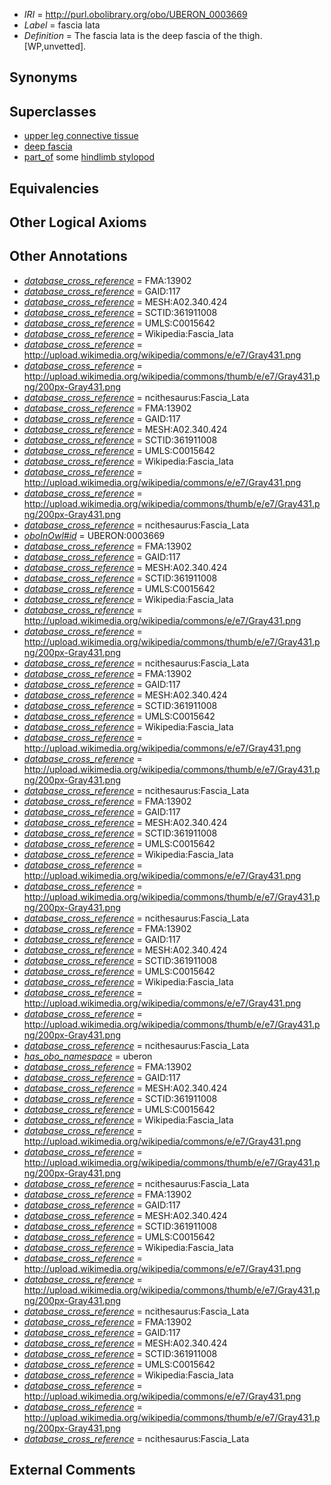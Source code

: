  * *IRI* = http://purl.obolibrary.org/obo/UBERON_0003669
 * *Label* = fascia lata
 * *Definition* = The fascia lata is the deep fascia of the thigh. [WP,unvetted].

## Synonyms


## Superclasses

 * [upper leg connective tissue](../../UBERON/66/UBERON_0004266.md)
 * [deep fascia](../../UBERON/36/UBERON_0011236.md)
 * [part_of](../../BFO/50/BFO_0000050.md) some [hindlimb stylopod](../../UBERON/76/UBERON_0000376.md)

## Equivalencies


## Other Logical Axioms


## Other Annotations

 * *[database_cross_reference](../../ef/oboInOwl#hasDbXref.md)* = FMA:13902
 * *[database_cross_reference](../../ef/oboInOwl#hasDbXref.md)* = GAID:117
 * *[database_cross_reference](../../ef/oboInOwl#hasDbXref.md)* = MESH:A02.340.424
 * *[database_cross_reference](../../ef/oboInOwl#hasDbXref.md)* = SCTID:361911008
 * *[database_cross_reference](../../ef/oboInOwl#hasDbXref.md)* = UMLS:C0015642
 * *[database_cross_reference](../../ef/oboInOwl#hasDbXref.md)* = Wikipedia:Fascia_lata
 * *[database_cross_reference](../../ef/oboInOwl#hasDbXref.md)* = http://upload.wikimedia.org/wikipedia/commons/e/e7/Gray431.png
 * *[database_cross_reference](../../ef/oboInOwl#hasDbXref.md)* = http://upload.wikimedia.org/wikipedia/commons/thumb/e/e7/Gray431.png/200px-Gray431.png
 * *[database_cross_reference](../../ef/oboInOwl#hasDbXref.md)* = ncithesaurus:Fascia_Lata
 * *[database_cross_reference](../../ef/oboInOwl#hasDbXref.md)* = FMA:13902
 * *[database_cross_reference](../../ef/oboInOwl#hasDbXref.md)* = GAID:117
 * *[database_cross_reference](../../ef/oboInOwl#hasDbXref.md)* = MESH:A02.340.424
 * *[database_cross_reference](../../ef/oboInOwl#hasDbXref.md)* = SCTID:361911008
 * *[database_cross_reference](../../ef/oboInOwl#hasDbXref.md)* = UMLS:C0015642
 * *[database_cross_reference](../../ef/oboInOwl#hasDbXref.md)* = Wikipedia:Fascia_lata
 * *[database_cross_reference](../../ef/oboInOwl#hasDbXref.md)* = http://upload.wikimedia.org/wikipedia/commons/e/e7/Gray431.png
 * *[database_cross_reference](../../ef/oboInOwl#hasDbXref.md)* = http://upload.wikimedia.org/wikipedia/commons/thumb/e/e7/Gray431.png/200px-Gray431.png
 * *[database_cross_reference](../../ef/oboInOwl#hasDbXref.md)* = ncithesaurus:Fascia_Lata
 * *[oboInOwl#id](../../id/oboInOwl#id.md)* = UBERON:0003669
 * *[database_cross_reference](../../ef/oboInOwl#hasDbXref.md)* = FMA:13902
 * *[database_cross_reference](../../ef/oboInOwl#hasDbXref.md)* = GAID:117
 * *[database_cross_reference](../../ef/oboInOwl#hasDbXref.md)* = MESH:A02.340.424
 * *[database_cross_reference](../../ef/oboInOwl#hasDbXref.md)* = SCTID:361911008
 * *[database_cross_reference](../../ef/oboInOwl#hasDbXref.md)* = UMLS:C0015642
 * *[database_cross_reference](../../ef/oboInOwl#hasDbXref.md)* = Wikipedia:Fascia_lata
 * *[database_cross_reference](../../ef/oboInOwl#hasDbXref.md)* = http://upload.wikimedia.org/wikipedia/commons/e/e7/Gray431.png
 * *[database_cross_reference](../../ef/oboInOwl#hasDbXref.md)* = http://upload.wikimedia.org/wikipedia/commons/thumb/e/e7/Gray431.png/200px-Gray431.png
 * *[database_cross_reference](../../ef/oboInOwl#hasDbXref.md)* = ncithesaurus:Fascia_Lata
 * *[database_cross_reference](../../ef/oboInOwl#hasDbXref.md)* = FMA:13902
 * *[database_cross_reference](../../ef/oboInOwl#hasDbXref.md)* = GAID:117
 * *[database_cross_reference](../../ef/oboInOwl#hasDbXref.md)* = MESH:A02.340.424
 * *[database_cross_reference](../../ef/oboInOwl#hasDbXref.md)* = SCTID:361911008
 * *[database_cross_reference](../../ef/oboInOwl#hasDbXref.md)* = UMLS:C0015642
 * *[database_cross_reference](../../ef/oboInOwl#hasDbXref.md)* = Wikipedia:Fascia_lata
 * *[database_cross_reference](../../ef/oboInOwl#hasDbXref.md)* = http://upload.wikimedia.org/wikipedia/commons/e/e7/Gray431.png
 * *[database_cross_reference](../../ef/oboInOwl#hasDbXref.md)* = http://upload.wikimedia.org/wikipedia/commons/thumb/e/e7/Gray431.png/200px-Gray431.png
 * *[database_cross_reference](../../ef/oboInOwl#hasDbXref.md)* = ncithesaurus:Fascia_Lata
 * *[database_cross_reference](../../ef/oboInOwl#hasDbXref.md)* = FMA:13902
 * *[database_cross_reference](../../ef/oboInOwl#hasDbXref.md)* = GAID:117
 * *[database_cross_reference](../../ef/oboInOwl#hasDbXref.md)* = MESH:A02.340.424
 * *[database_cross_reference](../../ef/oboInOwl#hasDbXref.md)* = SCTID:361911008
 * *[database_cross_reference](../../ef/oboInOwl#hasDbXref.md)* = UMLS:C0015642
 * *[database_cross_reference](../../ef/oboInOwl#hasDbXref.md)* = Wikipedia:Fascia_lata
 * *[database_cross_reference](../../ef/oboInOwl#hasDbXref.md)* = http://upload.wikimedia.org/wikipedia/commons/e/e7/Gray431.png
 * *[database_cross_reference](../../ef/oboInOwl#hasDbXref.md)* = http://upload.wikimedia.org/wikipedia/commons/thumb/e/e7/Gray431.png/200px-Gray431.png
 * *[database_cross_reference](../../ef/oboInOwl#hasDbXref.md)* = ncithesaurus:Fascia_Lata
 * *[database_cross_reference](../../ef/oboInOwl#hasDbXref.md)* = FMA:13902
 * *[database_cross_reference](../../ef/oboInOwl#hasDbXref.md)* = GAID:117
 * *[database_cross_reference](../../ef/oboInOwl#hasDbXref.md)* = MESH:A02.340.424
 * *[database_cross_reference](../../ef/oboInOwl#hasDbXref.md)* = SCTID:361911008
 * *[database_cross_reference](../../ef/oboInOwl#hasDbXref.md)* = UMLS:C0015642
 * *[database_cross_reference](../../ef/oboInOwl#hasDbXref.md)* = Wikipedia:Fascia_lata
 * *[database_cross_reference](../../ef/oboInOwl#hasDbXref.md)* = http://upload.wikimedia.org/wikipedia/commons/e/e7/Gray431.png
 * *[database_cross_reference](../../ef/oboInOwl#hasDbXref.md)* = http://upload.wikimedia.org/wikipedia/commons/thumb/e/e7/Gray431.png/200px-Gray431.png
 * *[database_cross_reference](../../ef/oboInOwl#hasDbXref.md)* = ncithesaurus:Fascia_Lata
 * *[has_obo_namespace](../../ce/oboInOwl#hasOBONamespace.md)* = uberon
 * *[database_cross_reference](../../ef/oboInOwl#hasDbXref.md)* = FMA:13902
 * *[database_cross_reference](../../ef/oboInOwl#hasDbXref.md)* = GAID:117
 * *[database_cross_reference](../../ef/oboInOwl#hasDbXref.md)* = MESH:A02.340.424
 * *[database_cross_reference](../../ef/oboInOwl#hasDbXref.md)* = SCTID:361911008
 * *[database_cross_reference](../../ef/oboInOwl#hasDbXref.md)* = UMLS:C0015642
 * *[database_cross_reference](../../ef/oboInOwl#hasDbXref.md)* = Wikipedia:Fascia_lata
 * *[database_cross_reference](../../ef/oboInOwl#hasDbXref.md)* = http://upload.wikimedia.org/wikipedia/commons/e/e7/Gray431.png
 * *[database_cross_reference](../../ef/oboInOwl#hasDbXref.md)* = http://upload.wikimedia.org/wikipedia/commons/thumb/e/e7/Gray431.png/200px-Gray431.png
 * *[database_cross_reference](../../ef/oboInOwl#hasDbXref.md)* = ncithesaurus:Fascia_Lata
 * *[database_cross_reference](../../ef/oboInOwl#hasDbXref.md)* = FMA:13902
 * *[database_cross_reference](../../ef/oboInOwl#hasDbXref.md)* = GAID:117
 * *[database_cross_reference](../../ef/oboInOwl#hasDbXref.md)* = MESH:A02.340.424
 * *[database_cross_reference](../../ef/oboInOwl#hasDbXref.md)* = SCTID:361911008
 * *[database_cross_reference](../../ef/oboInOwl#hasDbXref.md)* = UMLS:C0015642
 * *[database_cross_reference](../../ef/oboInOwl#hasDbXref.md)* = Wikipedia:Fascia_lata
 * *[database_cross_reference](../../ef/oboInOwl#hasDbXref.md)* = http://upload.wikimedia.org/wikipedia/commons/e/e7/Gray431.png
 * *[database_cross_reference](../../ef/oboInOwl#hasDbXref.md)* = http://upload.wikimedia.org/wikipedia/commons/thumb/e/e7/Gray431.png/200px-Gray431.png
 * *[database_cross_reference](../../ef/oboInOwl#hasDbXref.md)* = ncithesaurus:Fascia_Lata
 * *[database_cross_reference](../../ef/oboInOwl#hasDbXref.md)* = FMA:13902
 * *[database_cross_reference](../../ef/oboInOwl#hasDbXref.md)* = GAID:117
 * *[database_cross_reference](../../ef/oboInOwl#hasDbXref.md)* = MESH:A02.340.424
 * *[database_cross_reference](../../ef/oboInOwl#hasDbXref.md)* = SCTID:361911008
 * *[database_cross_reference](../../ef/oboInOwl#hasDbXref.md)* = UMLS:C0015642
 * *[database_cross_reference](../../ef/oboInOwl#hasDbXref.md)* = Wikipedia:Fascia_lata
 * *[database_cross_reference](../../ef/oboInOwl#hasDbXref.md)* = http://upload.wikimedia.org/wikipedia/commons/e/e7/Gray431.png
 * *[database_cross_reference](../../ef/oboInOwl#hasDbXref.md)* = http://upload.wikimedia.org/wikipedia/commons/thumb/e/e7/Gray431.png/200px-Gray431.png
 * *[database_cross_reference](../../ef/oboInOwl#hasDbXref.md)* = ncithesaurus:Fascia_Lata

## External Comments

